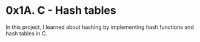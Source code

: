 # 0x1A. C - Hash tables

In this project, I learned about hashing by implementing hash functions
and hash tables in C.
